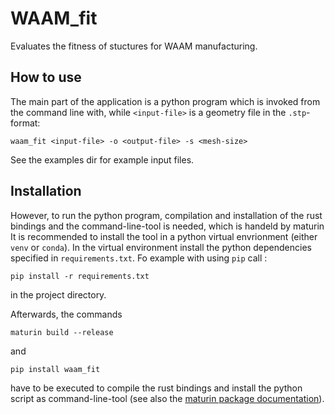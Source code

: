 # WAAM_fit
Evaluates the fitness of stuctures for WAAM manufacturing.

## How to use
The main part of the application is a python program which is invoked from the command line with, while `<input-file>` is a geometry file in the `.stp`-format:
```
waam_fit <input-file> -o <output-file> -s <mesh-size>
```
See the examples dir for example input files.

## Installation
However, to run the python program, compilation and installation of the rust bindings and the command-line-tool is needed, which is handeld by maturin
It is recommended to install the tool in a python virtual envrionment (either `venv` or `conda`). 
In the virtual environment install the python dependencies specified in `requirements.txt`. Fo example with using `pip` call :
```
pip install -r requirements.txt
```
in the project directory.

Afterwards, the commands
```
maturin build --release
```
and
```
pip install waam_fit
``` 
have to be executed to compile the rust bindings and install the python script as command-line-tool (see also the [maturin package documentation](https://www.maturin.rs)).
